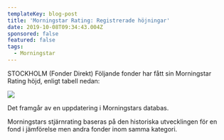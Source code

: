 ```yaml
---
templateKey: blog-post
title: 'Morningstar Rating: Registrerade höjningar'
date: 2019-10-08T09:34:43.004Z
sponsored: false
featured: false
tags:
  - Morningstar
---
```

STOCKHOLM (Fonder Direkt) Följande fonder har fått sin Morningstar Rating höjd, enligt tabell nedan:

![](/img/höjningar.png)

Det framgår av en uppdatering i Morningstars databas.



Morningstars stjärnrating baseras på den historiska utvecklingen för en fond i jämförelse men andra fonder inom samma kategori.
